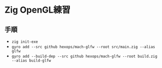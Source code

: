 # Zig OpenGL練習
## 手順

* `zig init-exe`
* `gyro add --src github hexops/mach-glfw --root src/main.zig --alias glfw`
* `gyro add --build-dep --src github hexops/mach-glfw --root build.zig --alias build-glfw`
